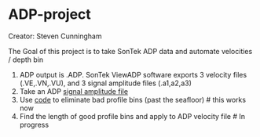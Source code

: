 # ADP-project
Creator: Steven Cunningham 

The Goal of this project is to take SonTek ADP data and automate velocities / depth bin

1. ADP output is .ADP. SonTek ViewADP software exports 3 velocity files (.VE,.VN,.VU), and 3 signal amplitude files (.a1,a2,a3)
1. Take an ADP [signal amplitude file](https://github.com/mlmldata2017/ADP-project/blob/master/Code%20test/SWC0610130945.a1)
1. Use [code](https://github.com/mlmldata2017/ADP-project/blob/master/ADP%20signal%20amp.ipynb) to eliminate bad profile bins (past the seafloor) # this works now 
1. Find the length of good profile bins and apply to ADP velocity file # In progress  

